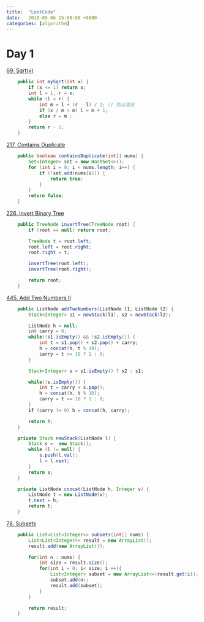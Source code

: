 ```yaml
---
title:  "LeetCode"
date:   2018-09-06 15:00:00 +0800
categories: [algorithm]
---
```


# Day 1

[69. Sqrt(x)](https://leetcode.com/problems/sqrtx/description/)

```java
    public int mySqrt(int x) {
        if (x <= 1) return x;
        int l = 1, r = x;
        while (l < r) {
            int m = l + (r - l) / 2; // 防止溢出
            if (x / m > m) l = m + 1;
            else r = m ;
        }
        return r - 1;
    }
```

<!--more-->

[217. Contains Duplicate](https://leetcode.com/problems/contains-duplicate/description/)

```java
    public boolean containsDuplicate(int[] nums) {
        Set<Integer> set = new HashSet<>();
        for (int i = 0; i < nums.length; i++) {
            if (!set.add(nums[i])) {
                return true;
            }
        }
        return false;
    }
```

[226. Invert Binary Tree](https://leetcode.com/problems/invert-binary-tree/description/)

```java
    public TreeNode invertTree(TreeNode root) {
        if (root == null) return root;

        TreeNode t = root.left;
        root.left = root.right;
        root.right = t;

        invertTree(root.left);
        invertTree(root.right);

        return root;
    }
```

[445. Add Two Numbers II](https://leetcode.com/problems/add-two-numbers-ii/description/)

```java
    public ListNode addTwoNumbers(ListNode l1, ListNode l2) {
        Stack<Integer> s1 = newStack(l1), s2 = newStack(l2);

        ListNode h = null;
        int carry = 0;
        while(!s1.isEmpty() && !s2.isEmpty()) {
            int t = s1.pop() + s2.pop() + carry;
            h = concat(h, t % 10);
            carry = t >= 10 ? 1 : 0;
        }

        Stack<Integer> s = s1.isEmpty() ? s2 : s1;

        while(!s.isEmpty()) {
            int t = carry + s.pop();
            h = concat(h, t % 10);
            carry = t >= 10 ? 1 : 0;
        }
        if (carry != 0) h = concat(h, carry);

        return h;
    }

    private Stack newStack(ListNode l) {
        Stack s =  new Stack();
        while (l != null) {
            s.push(l.val);
            l = l.next;
        }
        return s;
    }

    private ListNode concat(ListNode h, Integer v) {
        ListNode t = new ListNode(v);
        t.next = h;
        return t;
    }
```

[78. Subsets](https://leetcode.com/problems/subsets/description/)

```java
    public List<List<Integer>> subsets(int[] nums) {
        List<List<Integer>> result = new ArrayList();
        result.add(new ArrayList());

        for(int n : nums) {
            int size = result.size();
            for(int i = 0; i< size; i ++){
                List<Integer> subset = new ArrayList<>(result.get(i));
                subset.add(n);
                result.add(subset);
            }
        }

        return result;
    }
```